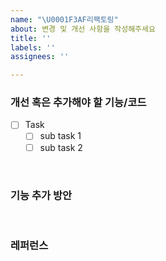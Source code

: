 ```yaml
---
name: "\U0001F3AF리팩토링"
about: 변경 및 개선 사항을 작성해주세요
title: ''
labels: ''
assignees: ''

---
```


### **개선 혹은 추가해야 할 기능/코드**
<!-- 개선해야 될 코드에 대한 명확하고 간단한 설명 -->
- [ ] Task
  - [ ] sub task 1
  - [ ] sub task 2 

<br />

### **기능 추가 방안**
<!-- 어떻게 구현할까? 해결책으로 간단하게 생각한 개선 방법에 대해 기술 -->

<br />

### **레퍼런스**
<!-- 스크린샷이나 영상 등의 추가 자료를 기술해주세요. -->
